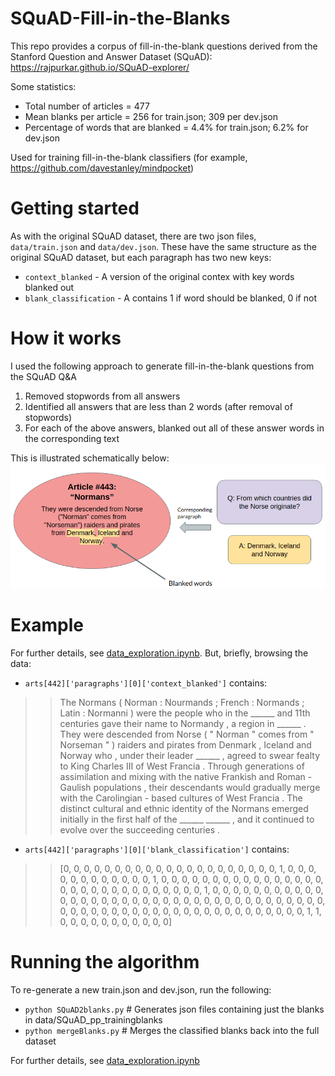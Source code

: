 # SQuAD-Fill-in-the-Blanks

This repo provides a corpus of fill-in-the-blank questions derived from the Stanford Question and Answer Dataset (SQuAD): https://rajpurkar.github.io/SQuAD-explorer/

Some statistics:
- Total number of articles = 477
- Mean blanks per article = 256 for train.json; 309 per dev.json
- Percentage of words that are blanked = 4.4% for train.json; 6.2% for dev.json

Used for training fill-in-the-blank classifiers (for example, https://github.com/davestanley/mindpocket)

# Getting started

As with the original SQuAD dataset, there are two json files, `data/train.json` and `data/dev.json`. These have the same structure as the original SQuAD dataset, but each paragraph has two new keys: 

- `context_blanked` - A version of the original contex with key words blanked out
- `blank_classification` - A contains 1 if word should be blanked, 0 if not

# How it works

I used the following approach to generate fill-in-the-blank questions from the SQuAD Q&A
1. Removed stopwords from all answers
1. Identified all answers that are less than 2 words (after removal of stopwords)
1. For each of the above answers, blanked out all of these answer words in the corresponding text

This is illustrated schematically below:
![Algorithm Diagram](https://github.com/davestanley/SQuAD-Fill-in-the-Blanks/raw/master/algorithm_diagram.png)

# Example

For further details, see [data_exploration.ipynb](https://github.com/davestanley/SQuAD-Fill-in-the-Blanks/blob/master/data_exploration.ipynb). But, briefly, browsing the data:
 - `arts[442]['paragraphs'][0]['context_blanked']` contains:
>> The Normans ( Norman : Nourmands ; French : Normands ; Latin : Normanni ) were the people who in the ______ and 11th centuries gave their name to Normandy , a region in ______ . They were descended from Norse ( " Norman " comes from " Norseman " ) raiders and pirates from Denmark , Iceland and Norway who , under their leader ______ , agreed to swear fealty to King Charles III of West Francia . Through generations of assimilation and mixing with the native Frankish and Roman - Gaulish populations , their descendants would gradually merge with the Carolingian - based cultures of West Francia . The distinct cultural and ethnic identity of the Normans emerged initially in the first half of the ______ ______ , and it continued to evolve over the succeeding centuries .

- `arts[442]['paragraphs'][0]['blank_classification']` contains:
>> [0, 0, 0, 0, 0, 0, 0, 0, 0, 0, 0, 0, 0, 0, 0, 0, 0, 0, 0, 0, 0, 1, 0, 0, 0, 0, 0, 0, 0, 0, 0, 0, 0, 0, 1, 0, 0, 0, 0, 0, 0, 0, 0, 0, 0, 0, 0, 0, 0, 0, 0, 0, 0, 0, 0, 0, 0, 0, 0, 0, 0, 0, 0, 0, 0, 1, 0, 0, 0, 0, 0, 0, 0, 0, 0, 0, 0, 0, 0, 0, 0, 0, 0, 0, 0, 0, 0, 0, 0, 0, 0, 0, 0, 0, 0, 0, 0, 0, 0, 0, 0, 0, 0, 0, 0, 0, 0, 0, 0, 0, 0, 0, 0, 0, 0, 0, 0, 0, 0, 0, 0, 0, 0, 0, 0, 0, 0, 1, 1, 0, 0, 0, 0, 0, 0, 0, 0, 0, 0, 0]

# Running the algorithm

To re-generate a new train.json and dev.json, run the following:

- `python SQuAD2blanks.py`      # Generates json files containing just the blanks in data/SQuAD_pp_trainingblanks
- `python mergeBlanks.py`       # Merges the classified blanks back into the full dataset

For further details, see [data_exploration.ipynb](https://github.com/davestanley/SQuAD-Fill-in-the-Blanks/blob/master/data_exploration.ipynb)


